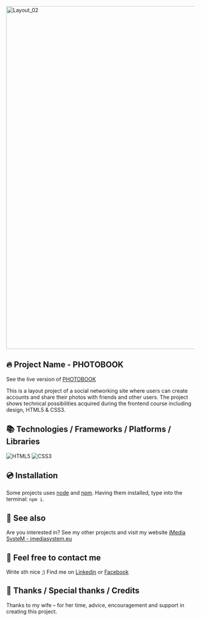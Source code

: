 <img width="1886" height="918" alt="Layout_02" src="https://github.com/user-attachments/assets/20b6313e-f27d-46aa-967b-7de5f200c744" />

## 🔥 Project Name - PHOTOBOOK
See the live version of [PHOTOBOOK](https://imediasystem.github.io/PhotoBook/)

This is a layout project of a social networking site where users can create accounts and share their photos with friends and other users. The project shows technical possibilities acquired during the frontend course including design, HTML5 & CSS3.
&nbsp;

## 📚 Technologies / Frameworks / Platforms / Libraries
![HTML5](https://img.shields.io/badge/html5-%23E34F26.svg?style=for-the-badge&logo=html5&logoColor=white)
![CSS3](https://img.shields.io/badge/css3-%231572B6.svg?style=for-the-badge&logo=css3&logoColor=white)
&nbsp;

## 💿 Installation
Some projects uses [node](https://nodejs.org/en/) and [npm](https://www.npmjs.com/). Having them installed, type into the terminal: `npm i`.
&nbsp;

## 🔗 See also
Are you interested in? See my other projects and visit my website [iMedia SysteM - imediasystem.eu](https://imediasystem.eu/)
&nbsp;

## 📝 Feel free to contact me
Write sth nice ;) Find me on [Linkedin](https://www.linkedin.com/in/krzysztof-graca-47698997/) or [Facebook](https://www.facebook.com/christoffg74/)
&nbsp;

## 👏 Thanks / Special thanks / Credits
Thanks to my wife – for her time, advice, encouragement and support in creating this project.

